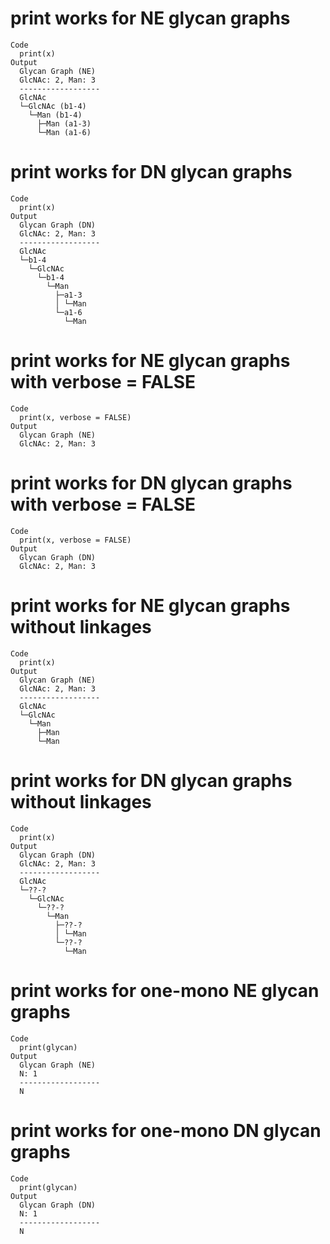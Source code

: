 # print works for NE glycan graphs

    Code
      print(x)
    Output
      Glycan Graph (NE)
      GlcNAc: 2, Man: 3
      ------------------
      GlcNAc
      └─GlcNAc (b1-4)
        └─Man (b1-4)
          ├─Man (a1-3)
          └─Man (a1-6)

# print works for DN glycan graphs

    Code
      print(x)
    Output
      Glycan Graph (DN)
      GlcNAc: 2, Man: 3
      ------------------
      GlcNAc
      └─b1-4
        └─GlcNAc
          └─b1-4
            └─Man
              ├─a1-3
              │ └─Man
              └─a1-6
                └─Man

# print works for NE glycan graphs with verbose = FALSE

    Code
      print(x, verbose = FALSE)
    Output
      Glycan Graph (NE)
      GlcNAc: 2, Man: 3

# print works for DN glycan graphs with verbose = FALSE

    Code
      print(x, verbose = FALSE)
    Output
      Glycan Graph (DN)
      GlcNAc: 2, Man: 3

# print works for NE glycan graphs without linkages

    Code
      print(x)
    Output
      Glycan Graph (NE)
      GlcNAc: 2, Man: 3
      ------------------
      GlcNAc
      └─GlcNAc
        └─Man
          ├─Man
          └─Man

# print works for DN glycan graphs without linkages

    Code
      print(x)
    Output
      Glycan Graph (DN)
      GlcNAc: 2, Man: 3
      ------------------
      GlcNAc
      └─??-?
        └─GlcNAc
          └─??-?
            └─Man
              ├─??-?
              │ └─Man
              └─??-?
                └─Man

# print works for one-mono NE glycan graphs

    Code
      print(glycan)
    Output
      Glycan Graph (NE)
      N: 1
      ------------------
      N

# print works for one-mono DN glycan graphs

    Code
      print(glycan)
    Output
      Glycan Graph (DN)
      N: 1
      ------------------
      N

